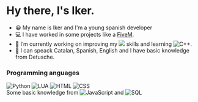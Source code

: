 # Hy there, I's Iker.

- 😀 My name is Iker and I'm a young spanish developer
- 💻 I have worked in some projects like a [FiveM](https://fivem.net/).
- 🔭 I’m currently working on improving my ![](https://img.shields.io/badge/Python-informational?style=flat&logo=python&logoColor=white&color=3D3D3D) skills and learning ![C++](https://img.shields.io/badge/-C++-000?&logo=c++).
- 💬 I can speack Catalan, Spanish, English and I have basic knowledge from Detusche.

### Programming anguages
![Python](https://img.shields.io/badge/-Python-000?&logo=Python)
![LUA](https://img.shields.io/badge/-Lua-000?&logo=LUA)
![HTML](https://img.shields.io/badge/-html-000?&logo=html)
![CSS](https://img.shields.io/badge/-css-000?&logo=css)
<br>
Some basic knowledge from ![JavaScript](https://img.shields.io/badge/-JavaScript-000?&logo=JavaScript) and ![SQL](https://img.shields.io/badge/-SQL-000?&logo=MySQL)
